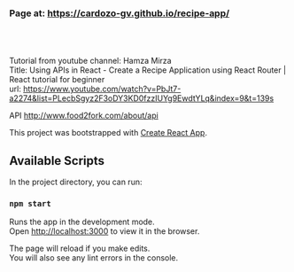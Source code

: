 ### Page at: https://cardozo-gv.github.io/recipe-app/

<br/> <br/> <br/>
Tutorial from youtube channel: Hamza Mirza <br/>
Title: Using APIs in React - Create a Recipe Application using React Router | React tutorial for beginner <br/>
url: https://www.youtube.com/watch?v=PbJt7-a2274&list=PLecbSgyz2F3oDY3KD0fzzIUYg9EwdtYLq&index=9&t=139s <br/>

API
http://www.food2fork.com/about/api

This project was bootstrapped with [Create React App](https://github.com/facebook/create-react-app).

## Available Scripts

In the project directory, you can run:

### `npm start`

Runs the app in the development mode.<br>
Open [http://localhost:3000](http://localhost:3000) to view it in the browser.

The page will reload if you make edits.<br>
You will also see any lint errors in the console.
